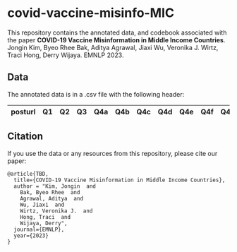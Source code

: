 # covid-vaccine-misinfo-MIC

This repository contains the annotated data, and codebook associated with the paper **COVID-19 Vaccine Misinformation in Middle Income Countries**. Jongin Kim, Byeo Rhee Bak, Aditya Agrawal, Jiaxi Wu, Veronika J. Wirtz, Traci Hong, Derry Wijaya. EMNLP 2023.

## Data

The annotated data is in a .csv file with the following header:

| posturl      | Q1 | Q2 | Q3 | Q4a | Q4b | Q4c | Q4d | Q4e | Q4f | Q4g | Q4h | Q4i | Q4j | Q5a | Q5b | country | lang | 
| ------------- | ------------- | ---------------- | ------------- | ------ | ---------- | ---------- | ---- | ------ | ---- | ---- | ---- | ---- | ---- | ---- | ---- | ---- | ---- | 

## Citation

If you use the data or any resources from this repository, please cite our paper:
```
@article{TBD,
  title={COVID-19 Vaccine Misinformation in Middle Income Countries},
  author = "Kim, Jongin  and
    Bak, Byeo Rhee  and
    Agrawal, Aditya  and
    Wu, Jiaxi  and
    Wirtz, Veronika J.  and
    Hong, Traci  and
    Wijaya, Derry",
  journal={EMNLP},
  year={2023}
}
```

